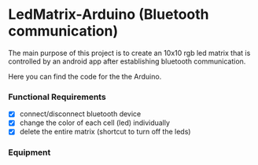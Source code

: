 # LedMatrix-Arduino (Bluetooth communication)

The main purpose of this project is to create an 10x10 rgb led matrix that is controlled by an android app after establishing bluetooth communication.

Here you can find the code for the the Arduino.

### Functional Requirements
- [x] connect/disconnect bluetooth device
- [x] change the color of each cell (led) individually
- [x] delete the entire matrix (shortcut to turn off the leds)

### Equipment
